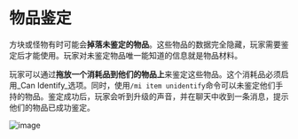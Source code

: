# 物品鉴定

方块或怪物有时可能会**掉落未鉴定的物品**。这些物品的数据完全隐藏，玩家需要鉴定后才能使用。玩家对未鉴定物品唯一能知道的信息就是物品材料。

玩家可以通过**拖放一个消耗品到他们的物品上**来鉴定这些物品。这个消耗品必须启用_Can Identify_选项。同时，使用`/mi item unidentify`命令可以未鉴定他们手持的物品。鉴定成功后，玩家会听到升级的声音，并在聊天中收到一条消息，提示他们的物品已成功鉴定。

![image](https://i.imgur.com/JU1MI08.gif)

